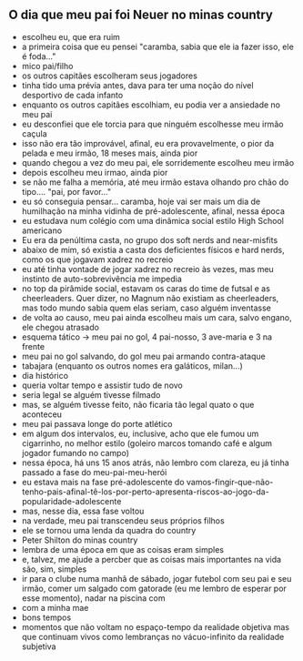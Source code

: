 ##  O dia que meu pai foi Neuer no minas country

- escolheu eu, que era ruim
- a primeira coisa que eu pensei "caramba, sabia que ele ia fazer isso, ele é foda..."
- mico pai/filho
- os outros capitães escolheram seus jogadores
- tinha tido uma prévia antes, dava para ter uma noção do nível desportivo de cada infanto
- enquanto os outros capitães escolhiam, eu podia ver a ansiedade no meu pai
- eu desconfiei que ele torcia para que ninguém escolhesse meu irmão caçula
- isso não era tão improvável, afinal, eu era provavelmente, o pior da pelada e meu irmão, 18 meses mais, ainda pior
- quando chegou a vez do meu pai, ele sorridemente escolheu meu irmão
- depois escolheu meu irmao, ainda pior
- se não me falha a memória, até meu irmão estava olhando pro chão do tipo.... "pai, por favor..."
- eu só conseguia pensar... caramba, hoje vai ser mais um dia de humilhação na minha vidinha de pré-adolescente, afinal, nessa época
- eu estudava num colégio com uma dinâmica social estilo High School americano
- Eu era da penúltima casta, no grupo dos soft nerds and near-misfits
- abaixo de mim, só existia a casta dos deficientes físicos e hard nerds, como os que jogavam xadrez no recreio
- eu até tinha vontade de jogar xadrez no recreio às vezes, mas meu instinto de auto-sobrevivência me impedia
- no top da pirâmide social, estavam os caras do time de futsal e as cheerleaders. Quer dizer, no Magnum não existiam as cheerleaders, mas todo mundo sabia quem elas seriam, caso alguém inventasse
- de volta ao causo, meu pai ainda escolheu mais um cara, salvo engano, ele chegou atrasado
- esquema tático -> meu pai no gol, 4 pai-nosso, 3 ave-maria e 3 na frente
-  meu pai no gol salvando, do gol meu pai armando contra-ataque
- tabajara (enquanto os outros nomes era galáticos, milan...)
- dia histórico
- queria voltar tempo e assistir tudo de novo
- seria legal se alguém tivesse filmado
- mas, se alguém tivesse feito, não ficaria tão legal quato o que aconteceu
- meu pai passava longe do porte atlético
- em algum dos intervalos, eu, inclusive, acho que ele fumou um cigarrinho, no melhor estilo (goleiro marcos tomando café e algum jogador fumando no campo)
- nessa época, há uns 15 anos atrás, não lembro com clareza, eu já tinha passado a fase do meu-pai-meu-herói
- eu estava mais na fase pré-adolescente do vamos-fingir-que-não-tenho-pais-afinal-tê-los-por-perto-apresenta-riscos-ao-jogo-da-popularidade-adolescente
- mas, nesse dia, essa fase voltou
- na verdade, meu pai transcendeu seus próprios filhos
- ele se tornou uma lenda da quadra do country
- Peter Shilton do minas country
- lembra de uma época em que as coisas eram simples
- e, talvez, me ajude a percber que as coisas mais importantes na vida são, sim, simples
- ir para o clube numa manhã de sábado, jogar futebol com seu pai e seu irmão, comer um salgado com gatorade (eu me lembro de esperar por esse momento), nadar na piscina com
- com a minha mae
- bons tempos
- momentos que não voltam no espaço-tempo da realidade objetiva mas que continuam vivos como lembranças no vácuo-infinito da realidade subjetiva
